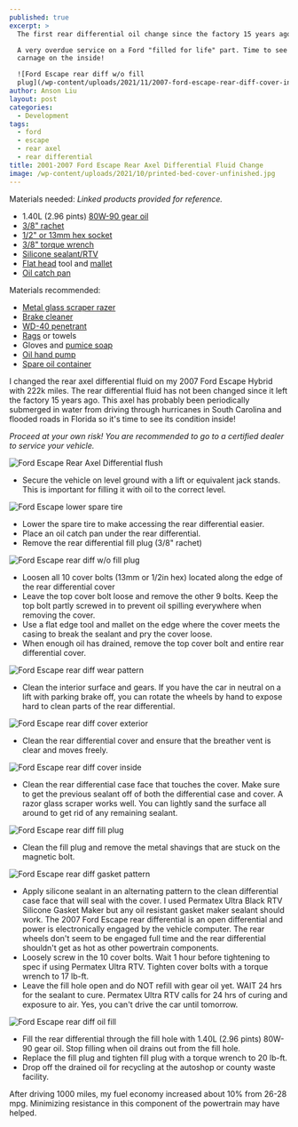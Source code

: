 ```yaml
---
published: true
excerpt: >
  The first rear differential oil change since the factory 15 years ago. 

  A very overdue service on a Ford "filled for life" part. Time to see the
  carnage on the inside!

  ![Ford Escape rear diff w/o fill
  plug](/wp-content/uploads/2021/11/2007-ford-escape-rear-diff-cover-install.jpg)
author: Anson Liu
layout: post
categories:
  - Development
tags:
  - ford
  - escape
  - rear axel
  - rear differential
title: 2001-2007 Ford Escape Rear Axel Differential Fluid Change
image: /wp-content/uploads/2021/10/printed-bed-cover-unfinished.jpg
---
```


Materials needed: *Linked products provided for reference.*
- 1.40L (2.96 pints) [80W-90 gear oil](https://amzn.to/3DZvWLK)
- [3/8" rachet](https://amzn.to/3GzNe49)
- [1/2" or 13mm hex socket](https://amzn.to/3sdgbia)
- [3/8" torque wrench](https://amzn.to/3dytykw)
- [Silicone sealant/RTV](https://amzn.to/3EYQdSZ)
- [Flat head](https://amzn.to/3m7vFAw) tool and [mallet](https://amzn.to/3dWzHqM)
- [Oil catch pan](https://amzn.to/30sWaZu)

Materials recommended:
- [Metal glass scraper razer](https://amzn.to/3pYaWQO)
- [Brake cleaner](https://amzn.to/30veGR9)
- [WD-40 penetrant](https://amzn.to/3yBf25d)
- [Rags](https://amzn.to/3q2HOaY) or towels
- Gloves and [pumice soap](https://amzn.to/3oWlujT)
- [Oil hand pump](https://amzn.to/3oVF5Rt)
- [Spare oil container](https://amzn.to/3ysjmUc)

I changed the rear axel differential fluid on my 2007 Ford Escape Hybrid with 222k miles. The rear differential fluid has not been changed since it left the factory 15 years ago. This axel has probably been periodically submerged in water from driving through hurricanes in South Carolina and flooded roads in Florida so it's time to see its condition inside!

*Proceed at your own risk! You are recommended to go to a certified dealer to service your vehicle.*

![Ford Escape Rear Axel Differential flush](/wp-content/uploads/2021/11/2007-ford-escape-rear-diff-setup.jpg)

- Secure the vehicle on level ground with a lift or equivalent jack stands. This is important for filling it with oil to the correct level. 

![Ford Escape lower spare tire](/wp-content/uploads/2021/11/2007-ford-escape-rear-diff-lower-spare-tire.jpg)

- Lower the spare tire to make accessing the rear differential easier.
- Place an oil catch pan under the rear differential.
- Remove the rear differential fill plug (3/8" rachet)

![Ford Escape rear diff w/o fill plug](/wp-content/uploads/2021/11/2007-ford-escape-rear-diff-cover-install.jpg)

- Loosen all 10 cover bolts (13mm or 1/2in hex) located along the edge of the rear differential cover
- Leave the top cover bolt loose and remove the other 9 bolts. Keep the top bolt partly screwed in to prevent oil spilling everywhere when removing the cover.
- Use a flat edge tool and mallet on the edge where the cover meets the casing to break the sealant and pry the cover loose. 
- When enough oil has drained, remove the top cover bolt and entire rear differential cover.

![Ford Escape rear diff wear pattern](/wp-content/uploads/2021/11/2007-ford-escape-rear-diff-wear-pattern.jpg)

- Clean the interior surface and gears. If you have the car in neutral on a lift with parking brake off, you can rotate the wheels by hand to expose hard to clean parts of the rear differential.

![Ford Escape rear diff cover exterior](/wp-content/uploads/2021/11/2007-ford-escape-hybrid-rear-diff-cover-outside-before-after.jpg)

- Clean the rear differential cover and ensure that the breather vent is clear and moves freely. 

![Ford Escape rear diff cover inside](/wp-content/uploads/2021/11/2007-ford-escape-hybrid-rear-diff-cover-inside-before-after.jpg)

- Clean the rear differential case face that touches the cover. Make sure to get the previous sealant off of both the differential case and cover. A razor glass scraper works well. You can lightly sand the surface all around to get rid of any remaining sealant.

![Ford Escape rear diff fill plug](/wp-content/uploads/2021/11/2007-ford-escape-hybrid-rear-diff-fill-plug-before-after.jpg)

- Clean the fill plug and remove the metal shavings that are stuck on the magnetic bolt. 

![Ford Escape rear diff gasket pattern](/wp-content/uploads/2021/11/2007-ford-escape-rear-diff-gasket.jpg)

- Apply silicone sealant in an alternating pattern to the clean differential case face that will seal with the cover. I used Permatex Ultra Black RTV Silicone Gasket Maker but any oil resistant gasket maker sealant should work. The 2007 Ford Escape rear differential is an open differential and power is electronically engaged by the vehicle computer. The rear wheels don't seem to be engaged full time and the rear differential shouldn't get as hot as other powertrain components. 
- Loosely screw in the 10 cover bolts. Wait 1 hour before tightening to spec if using Permatex Ultra RTV. Tighten cover bolts with a torque wrench to 17 lb-ft.
- Leave the fill hole open and do NOT refill with gear oil yet. WAIT 24 hrs for the sealant to cure. Permatex Ultra RTV calls for 24 hrs of curing and exposure to air. Yes, you can't drive the car until tomorrow. 

![Ford Escape rear diff oil fill](/wp-content/uploads/2021/11/2007-ford-escape-hybrid-rear-diff-oil-fill.jpg)

- Fill the rear differential through the fill hole with 1.40L (2.96 pints) 80W-90 gear oil. Stop filling when oil drains out from the fill hole. 
- Replace the fill plug and tighten fill plug with a torque wrench to 20 lb-ft.
- Drop off the drained oil for recycling at the autoshop or county waste facility.

After driving 1000 miles, my fuel economy increased about 10% from 26-28 mpg. Minimizing resistance in this component of the powertrain may have helped.
